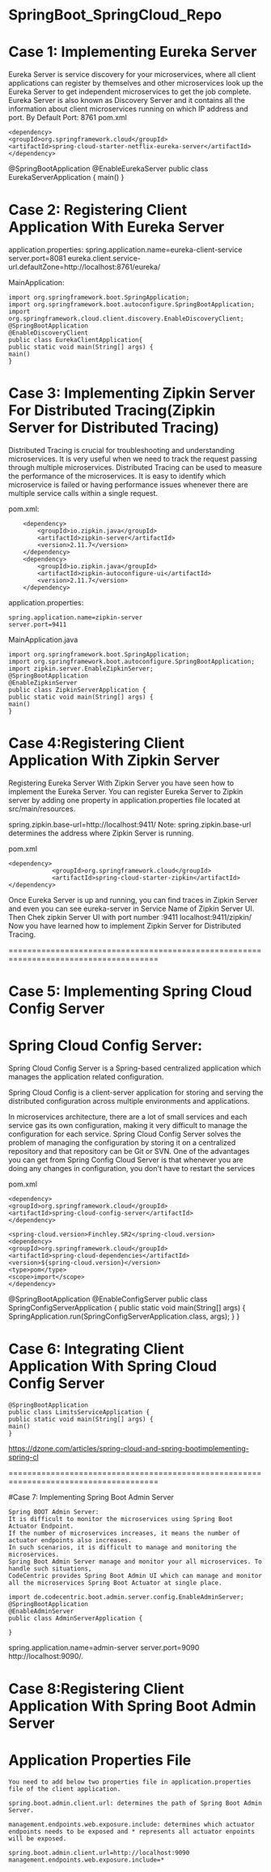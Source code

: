 # SpringBoot_SpringCloud_Repo


# Case 1: Implementing Eureka Server
Eureka Server is service discovery for your microservices, 
where all client applications can register by themselves and other microservices look up the Eureka Server to get independent microservices to get the job complete.
Eureka Server is also known as Discovery Server 
and it contains all the information about client microservices running on which IP address and port.
By Default Port: 8761
pom.xml

	<dependency>
	<groupId>org.springframework.cloud</groupId>
	<artifactId>spring-cloud-starter-netflix-eureka-server</artifactId>
	</dependency>  
	
@SpringBootApplication
@EnableEurekaServer
public class EurekaServerApplication {
main()
}	
# Case 2: Registering Client Application With Eureka Server
application.properties:
spring.application.name=eureka-client-service
server.port=8081
eureka.client.service-url.defaultZone=http://localhost:8761/eureka/

MainApplication:

	import org.springframework.boot.SpringApplication;
	import org.springframework.boot.autoconfigure.SpringBootApplication;
	import org.springframework.cloud.client.discovery.EnableDiscoveryClient;
	@SpringBootApplication
	@EnableDiscoveryClient
	public class EurekaClientApplication{
	public static void main(String[] args) {
	main()
	}
# Case 3: Implementing Zipkin Server For Distributed Tracing(Zipkin Server for Distributed Tracing)
Distributed Tracing is crucial for troubleshooting and understanding microservices. It is very useful when we need to track the request passing through multiple microservices.
Distributed Tracing can be used to measure the performance of the microservices. 
It is easy to identify which microservice is failed or having performance issues whenever there are multiple service calls within a single request.	

pom.xml:

		<dependency>
			<groupId>io.zipkin.java</groupId>
			<artifactId>zipkin-server</artifactId>
			<version>2.11.7</version>
		</dependency>
		<dependency>
			<groupId>io.zipkin.java</groupId>
			<artifactId>zipkin-autoconfigure-ui</artifactId>
			<version>2.11.7</version>
		</dependency>

application.properties:

	spring.application.name=zipkin-server
	server.port=9411

MainApplication.java

	import org.springframework.boot.SpringApplication;
	import org.springframework.boot.autoconfigure.SpringBootApplication;
	import zipkin.server.EnableZipkinServer;
	@SpringBootApplication
	@EnableZipkinServer
	public class ZipkinServerApplication {
	public static void main(String[] args) {
	main()
	}

# Case 4:Registering Client Application With Zipkin Server

Registering Eureka Server With Zipkin Server
you have seen how to implement the Eureka Server. You can register Eureka Server to Zipkin server by adding one property in
 application.properties file located at src/main/resources.

spring.zipkin.base-url=http://localhost:9411/
Note: spring.zipkin.base-url determines the address where Zipkin Server is running.
	
pom.xml 

	<dependency>
	            <groupId>org.springframework.cloud</groupId>
	            <artifactId>spring-cloud-starter-zipkin</artifactId>
	</dependency>

Once Eureka Server is up and running, you can find traces in Zipkin Server and even you can see eureka-server in Service Name of Zipkin Server UI.
Then Chek zipkin Server UI with port number :9411
localhost:9411/zipkin/
Now you have learned how to implement Zipkin Server for Distributed Tracing.

======================================================================================

# Case 5: Implementing Spring Cloud Config Server
# Spring Cloud Config Server:
Spring Cloud Config Server is a Spring-based centralized application which manages the application related configuration.

Spring Cloud Config is a client-server application for storing and serving the distributed configuration across multiple environments and applications.

In microservices architecture, there are a lot of small services and each service gas its own configuration, making it very difficult to manage the configuration for each service. Spring Cloud Config Server solves the problem of managing the configuration by storing it on a centralized repository and that repository can be Git or SVN. One of the advantages you can get from Spring Config Cloud Server is that whenever you are doing any changes in configuration, you don't have to restart the services

pom.xml
	
	<dependency>
	<groupId>org.springframework.cloud</groupId>
	<artifactId>spring-cloud-config-server</artifactId>
	</dependency>
	
	<spring-cloud.version>Finchley.SR2</spring-cloud.version>
	<dependency>
	<groupId>org.springframework.cloud</groupId>
	<artifactId>spring-cloud-dependencies</artifactId>
	<version>${spring-cloud.version}</version>
	<type>pom</type>
	<scope>import</scope>
	</dependency>

@SpringBootApplication
@EnableConfigServer
public class SpringConfigServerApplication {
public static void main(String[] args) {
SpringApplication.run(SpringConfigServerApplication.class, args);
}
}


# Case 6: Integrating Client Application With Spring Cloud Config Server
	@SpringBootApplication
	public class LimitsServiceApplication {
	public static void main(String[] args) {
	main()
	}


https://dzone.com/articles/spring-cloud-and-spring-bootimplementing-spring-cl

======================================================================================

#Case 7: Implementing Spring Boot Admin Server

	Spring BOOT Admin Server:
	It is difficult to monitor the microservices using Spring Boot Actuator Endpoint. 
	If the number of microservices increases, it means the number of actuator endpoints also increases. 
	In such scenarios, it is difficult to manage and monitoring the microservices.  
	Spring Boot Admin Server manage and monitor your all microservices. To handle such situations, 
	CodeCentric provides Spring Boot Admin UI which can manage and monitor all the microservices Spring Boot Actuator at single place.
	
	import de.codecentric.boot.admin.server.config.EnableAdminServer;
	@SpringBootApplication
	@EnableAdminServer
	public class AdminServerApplication {
	
	}

spring.application.name=admin-server
server.port=9090
http://localhost:9090/.


# Case 8:Registering Client Application With Spring Boot Admin Server

# Application Properties File 
	You need to add below two properties file in application.properties file of the client application.
	
	spring.boot.admin.client.url: determines the path of Spring Boot Admin Server.
	
	management.endpoints.web.exposure.include: determines which actuator endpoints needs to be exposed and * represents all actuator enpoints will be exposed.
	
	spring.boot.admin.client.url=http://localhost:9090
	management.endpoints.web.exposure.include=*
